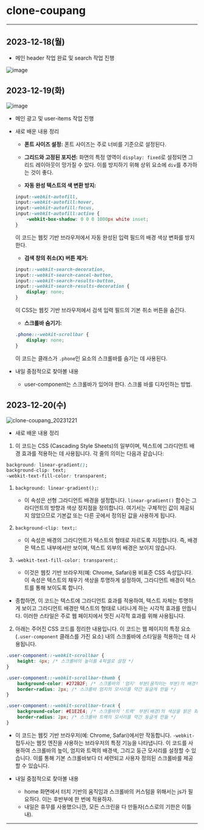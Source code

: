 # clone-coupang
 
***

## 2023-12-18(월)
* 메인 header 작업 완료 및 search 작업 진행

![image](https://github.com/HaeChan-Jeon/clone-coupang/assets/146603024/ca2f1267-ba61-4548-9d9e-7126f22306f3)

## 2023-12-19(화)

![image](https://github.com/HaeChan-Jeon/clone-coupang/assets/146603024/3d257fbf-1055-4fa2-8e36-1a7efc62e012)

* 메인 광고 및 user-items 작업 진행

* 새로 배운 내용 정리

  * **폰트 사이즈 설정:** 폰트 사이즈는 주로 너비를 기준으로 설정된다.

  * **그리드와 고정된 포지션:** 화면의 특정 영역이 `display: fixed`로 설정되면 그리드 레이아웃이 망가질 수 있다. 이를 방지하기 위해 상위 요소에 `div`를 추가하는 것이 좋다.

  * **자동 완성 텍스트의 색 변환 방지:**
   ```css
   input:-webkit-autofill,
   input:-webkit-autofill:hover,
   input:-webkit-autofill:focus,
   input:-webkit-autofill:active {
       -webkit-box-shadow: 0 0 0 1000px white inset;
   }
   ```
   이 코드는 웹킷 기반 브라우저에서 자동 완성된 입력 필드의 배경 색상 변화를 방지한다.

  * **검색 창의 취소(X) 버튼 제거:**
   ```css
   input::-webkit-search-decoration,
   input::-webkit-search-cancel-button,
   input::-webkit-search-results-button,
   input::-webkit-search-results-decoration {
       display: none;
   }
   ```
   이 CSS는 웹킷 기반 브라우저에서 검색 입력 필드의 기본 취소 버튼을 숨긴다.

  * **스크롤바 숨기기:**
   ```css
   .phone::-webkit-scrollbar {
       display: none;
   }
   ```
   이 코드는 클래스가 `.phone`인 요소의 스크롤바를 숨기는 데 사용된다.

* 내일 중점적으로 찾아볼 내용
  * user-component는 스크롤바가 있어야 한다. 스크롤 바를 디자인하는 방법.

## 2023-12-20(수)

![clone-coupang_20231221](https://github.com/HaeChan-Jeon/clone-coupang/assets/146603024/2d741fe3-7e67-480b-ab2e-31c5758c389a)

* 새로 배운 내용 정리

1. 이 코드는 CSS (Cascading Style Sheets)의 일부이며, 텍스트에 그라디언트 배경 효과를 적용하는 데 사용됩니다. 각 줄의 의미는 다음과 같습니다:

```css
background: linear-gradient();
background-clip: text;
-webkit-text-fill-color: transparent;
```

1. `background: linear-gradient();`:
   - 이 속성은 선형 그라디언트 배경을 설정합니다. `linear-gradient()` 함수는 그라디언트의 방향과 색상 정지점을 정의합니다. 여기서는 구체적인 값이 제공되지 않았으므로 기본값 또는 다른 곳에서 정의된 값을 사용하게 됩니다.

2. `background-clip: text;`:
   - 이 속성은 배경의 그라디언트가 텍스트의 형태로 자르도록 지정합니다. 즉, 배경은 텍스트 내부에서만 보이며, 텍스트 외부의 배경은 보이지 않습니다.

3. `-webkit-text-fill-color: transparent;`:
   - 이것은 웹킷 기반 브라우저(예: Chrome, Safari)용 비표준 CSS 속성입니다. 이 속성은 텍스트의 채우기 색상을 투명하게 설정하여, 그라디언트 배경이 텍스트를 통해 보이도록 합니다.

* 종합하면, 이 코드는 텍스트에 그라디언트 효과를 적용하여, 텍스트 자체는 투명하게 보이고 그라디언트 배경만 텍스트의 형태로 나타나게 하는 시각적 효과를 만듭니다. 이러한 스타일은 주로 웹 페이지에서 멋진 시각적 효과를 위해 사용됩니다.

2. 아래는 주어진 CSS 코드를 정리한 내용입니다. 이 코드는 웹 페이지의 특정 요소 (`.user-component` 클래스를 가진 요소) 내의 스크롤바에 스타일을 적용하는 데 사용됩니다.

```css
.user-component::-webkit-scrollbar {
    height: 4px; /* 스크롤바의 높이를 4픽셀로 설정 */
}

.user-component::-webkit-scrollbar-thumb {
    background-color: #272B2F; /* 스크롤바의 '엄지' 부분(움직이는 부분)의 배경색을 어두운 회색으로 설정 */
    border-radius: 2px; /* 스크롤바 엄지의 모서리를 약간 둥글게 만듦 */
}

.user-component::-webkit-scrollbar-track {
    background-color: #E1E2E4; /* 스크롤바의 '트랙' 부분(배경)의 색상을 밝은 회색으로 설정 */
    border-radius: 2px; /* 스크롤바 트랙의 모서리를 약간 둥글게 만듦 */
}
```

* 이 코드는 웹킷 기반 브라우저(예: Chrome, Safari)에서만 작동합니다. `-webkit-` 접두사는 웹킷 엔진을 사용하는 브라우저의 특정 기능을 나타냅니다. 이 코드를 사용하여 스크롤바의 높이, 엄지와 트랙의 배경색, 그리고 둥근 모서리를 설정할 수 있습니다. 이를 통해 기본 스크롤바보다 더 세련되고 사용자 정의된 스크롤바를 제공할 수 있습니다.

* 내일 중점적으로 찾아볼 내용
  * home 화면에서 터치 기반의 움직임과 스크롤바의 커스텀을 위해서는 js가 필요하다. 이는 후반부에 한 번에 적용하자.
  * 내일은 휴무를 사용했으니깐, 모든 스크린을 다 만들자(스스로의 기한은 이틀 내).

***
